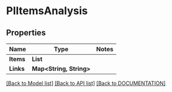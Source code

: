# PIItemsAnalysis

## Properties
Name | Type | Notes
------------ | ------------- | -------------
**Items** | **List<PIAnalysis>**
**Links** | **Map<String, String>**

[[Back to Model list]](../../DOCUMENTATION.md#documentation-for-models) [[Back to API list]](../../DOCUMENTATION.md#documentation-for-api-endpoints) [[Back to DOCUMENTATION]](../../DOCUMENTATION.md)
